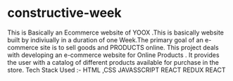 # constructive-week
This is Basically an Ecommerce website of YOOX .This is basically website built by indiviually in a duration of one Week.The primary goal of an e-commerce site is to sell goods and PRODUCTS online. This project deals with developing an e-commerce website for Online Products . It provides the user with a catalog of different products available for purchase in the store.
Tech Stack Used :- HTML ,CSS JAVASSCRIPT REACT REDUX REACT 
